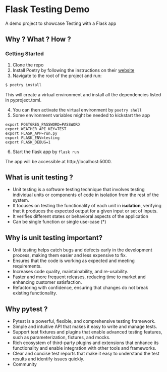# Flask Testing Demo
A demo project to showcase Testing with a Flask app

## Why ? What ?  How ? 

### Getting Started

1. Clone the repo
2. Install Poetry by following the instructions on their [website]( https://python-poetry.org/docs/#installation
)
3. Navigate to the root of the project and run:

```bash
$ poetry install
```

   This will create a virtual environment and install all the dependencies listed in pyproject.toml. 

4. You can then activate the virtual environment by `poetry shell`
5. Some environment variables might be needed to kickstart the app

```dotenv
export POSTGRES_PASSWORD=PASSWORD
export WEATHER_API_KEY=TEST
export FLASK_APP=run.py
export FLASK_ENV=testing
export FLASK_DEBUG=1
```
6. Start the flask app by `flask run`

The app will be accessible at http://localhost:5000.


## What is unit testing ? 

- Unit testing is a software testing technique that involves testing individual units or components of code in 
   isolation from the rest of the system.
- It focuses on testing the functionality of each unit in **isolation**, verifying that it produces the expected output for a given input or set of inputs.
- It verifies different states or behavioral aspects of the application 
- Can be single function or single use-case (*)


## Why is unit testing important?

- Unit testing helps catch bugs and defects early in the development process, making them easier and less expensive to fix.
- Ensures that the code is working as expected and meeting requirements.
- Increases code quality, maintainability, and re-usability.
- Faster and more frequent releases, reducing time to market and enhancing customer satisfaction.
- Refactoring with confidence, ensuring that changes do not break existing functionality.

## Why pytest ?

- Pytest is a powerful, flexible, and comprehensive testing framework.
- Simple and intuitive API that makes it easy to write and manage tests.
- Support test fixtures and plugins that enable advanced testing features, such as parameterization, fixtures, and mocks.
- Rich ecosystem of third-party plugins and extensions that enhance its functionality and enable integration with other tools and frameworks.
- Clear and concise test reports that make it easy to understand the test results and identify issues quickly.
- Community 
